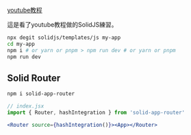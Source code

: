 [youtube教程](https://youtu.be/WDodWU-B-aY)

這是看了youtube教程做的SolidJS練習。

``` bash
npx degit solidjs/templates/js my-app 
cd my-app 
npm i # or yarn or pnpm > npm run dev # or yarn or pnpm
npm run dev
```

## Solid Router
```bash
npm i solid-app-router

```

```jsx
// index.jsx
import { Router, hashIntegration } from 'solid-app-router'

<Router source={hashIntegration()}><App></Router>

```